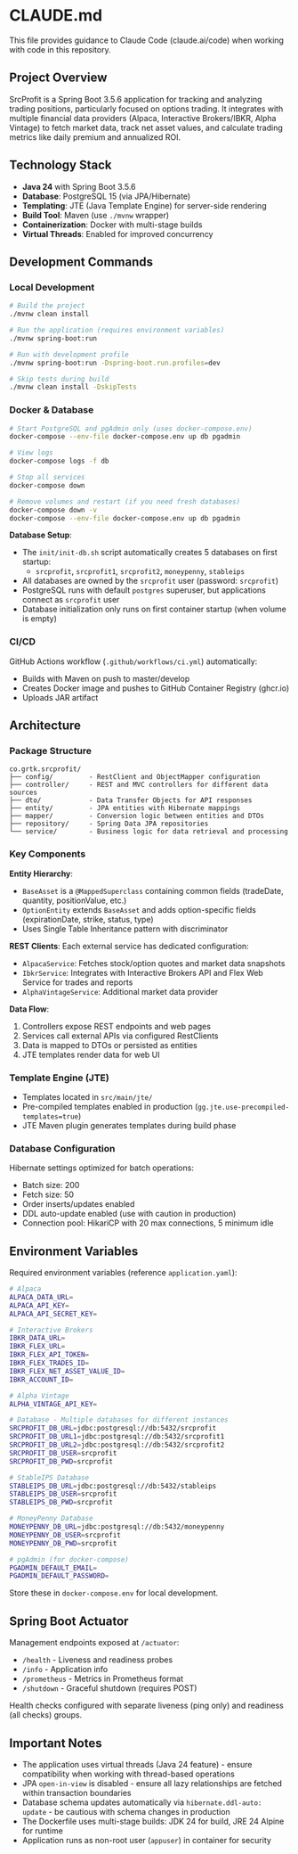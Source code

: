 # CLAUDE.md

This file provides guidance to Claude Code (claude.ai/code) when working with code in this repository.

## Project Overview

SrcProfit is a Spring Boot 3.5.6 application for tracking and analyzing trading positions, particularly focused on options trading. It integrates with multiple financial data providers (Alpaca, Interactive Brokers/IBKR, Alpha Vintage) to fetch market data, track net asset values, and calculate trading metrics like daily premium and annualized ROI.

## Technology Stack

- **Java 24** with Spring Boot 3.5.6
- **Database**: PostgreSQL 15 (via JPA/Hibernate)
- **Templating**: JTE (Java Template Engine) for server-side rendering
- **Build Tool**: Maven (use `./mvnw` wrapper)
- **Containerization**: Docker with multi-stage builds
- **Virtual Threads**: Enabled for improved concurrency

## Development Commands

### Local Development

```bash
# Build the project
./mvnw clean install

# Run the application (requires environment variables)
./mvnw spring-boot:run

# Run with development profile
./mvnw spring-boot:run -Dspring-boot.run.profiles=dev

# Skip tests during build
./mvnw clean install -DskipTests
```

### Docker & Database

```bash
# Start PostgreSQL and pgAdmin only (uses docker-compose.env)
docker-compose --env-file docker-compose.env up db pgadmin

# View logs
docker-compose logs -f db

# Stop all services
docker-compose down

# Remove volumes and restart (if you need fresh databases)
docker-compose down -v
docker-compose --env-file docker-compose.env up db pgadmin
```

**Database Setup**:
- The `init/init-db.sh` script automatically creates 5 databases on first startup:
  - `srcprofit`, `srcprofit1`, `srcprofit2`, `moneypenny`, `stableips`
- All databases are owned by the `srcprofit` user (password: `srcprofit`)
- PostgreSQL runs with default `postgres` superuser, but applications connect as `srcprofit` user
- Database initialization only runs on first container startup (when volume is empty)

### CI/CD

GitHub Actions workflow (`.github/workflows/ci.yml`) automatically:
- Builds with Maven on push to master/develop
- Creates Docker image and pushes to GitHub Container Registry (ghcr.io)
- Uploads JAR artifact

## Architecture

### Package Structure

```
co.grtk.srcprofit/
├── config/         - RestClient and ObjectMapper configuration
├── controller/     - REST and MVC controllers for different data sources
├── dto/            - Data Transfer Objects for API responses
├── entity/         - JPA entities with Hibernate mappings
├── mapper/         - Conversion logic between entities and DTOs
├── repository/     - Spring Data JPA repositories
└── service/        - Business logic for data retrieval and processing
```

### Key Components

**Entity Hierarchy**:
- `BaseAsset` is a `@MappedSuperclass` containing common fields (tradeDate, quantity, positionValue, etc.)
- `OptionEntity` extends `BaseAsset` and adds option-specific fields (expirationDate, strike, status, type)
- Uses Single Table Inheritance pattern with discriminator

**REST Clients**: Each external service has dedicated configuration:
- `AlpacaService`: Fetches stock/option quotes and market data snapshots
- `IbkrService`: Integrates with Interactive Brokers API and Flex Web Service for trades and reports
- `AlphaVintageService`: Additional market data provider

**Data Flow**:
1. Controllers expose REST endpoints and web pages
2. Services call external APIs via configured RestClients
3. Data is mapped to DTOs or persisted as entities
4. JTE templates render data for web UI

### Template Engine (JTE)

- Templates located in `src/main/jte/`
- Pre-compiled templates enabled in production (`gg.jte.use-precompiled-templates=true`)
- JTE Maven plugin generates templates during build phase

### Database Configuration

Hibernate settings optimized for batch operations:
- Batch size: 200
- Fetch size: 50
- Order inserts/updates enabled
- DDL auto-update enabled (use with caution in production)
- Connection pool: HikariCP with 20 max connections, 5 minimum idle

## Environment Variables

Required environment variables (reference `application.yaml`):

```bash
# Alpaca
ALPACA_DATA_URL=
ALPACA_API_KEY=
ALPACA_API_SECRET_KEY=

# Interactive Brokers
IBKR_DATA_URL=
IBKR_FLEX_URL=
IBKR_FLEX_API_TOKEN=
IBKR_FLEX_TRADES_ID=
IBKR_FLEX_NET_ASSET_VALUE_ID=
IBKR_ACCOUNT_ID=

# Alpha Vintage
ALPHA_VINTAGE_API_KEY=

# Database - Multiple databases for different instances
SRCPROFIT_DB_URL=jdbc:postgresql://db:5432/srcprofit
SRCPROFIT_DB_URL1=jdbc:postgresql://db:5432/srcprofit1
SRCPROFIT_DB_URL2=jdbc:postgresql://db:5432/srcprofit2
SRCPROFIT_DB_USER=srcprofit
SRCPROFIT_DB_PWD=srcprofit

# StableIPS Database
STABLEIPS_DB_URL=jdbc:postgresql://db:5432/stableips
STABLEIPS_DB_USER=srcprofit
STABLEIPS_DB_PWD=srcprofit

# MoneyPenny Database
MONEYPENNY_DB_URL=jdbc:postgresql://db:5432/moneypenny
MONEYPENNY_DB_USER=srcprofit
MONEYPENNY_DB_PWD=srcprofit

# pgAdmin (for docker-compose)
PGADMIN_DEFAULT_EMAIL=
PGADMIN_DEFAULT_PASSWORD=
```

Store these in `docker-compose.env` for local development.

## Spring Boot Actuator

Management endpoints exposed at `/actuator`:
- `/health` - Liveness and readiness probes
- `/info` - Application info
- `/prometheus` - Metrics in Prometheus format
- `/shutdown` - Graceful shutdown (requires POST)

Health checks configured with separate liveness (ping only) and readiness (all checks) groups.

## Important Notes

- The application uses virtual threads (Java 24 feature) - ensure compatibility when working with thread-based operations
- JPA `open-in-view` is disabled - ensure all lazy relationships are fetched within transaction boundaries
- Database schema updates automatically via `hibernate.ddl-auto: update` - be cautious with schema changes in production
- The Dockerfile uses multi-stage builds: JDK 24 for build, JRE 24 Alpine for runtime
- Application runs as non-root user (`appuser`) in container for security

